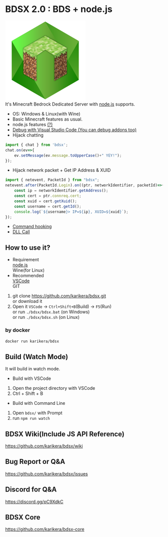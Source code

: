 # BDSX 2.0 : BDS + node.js
![logo](icon.png)  
It's Minecraft Bedrock Dedicated Server with [node.js](https://nodejs.org/) supports.  

* OS: Windows & Linux(with Wine)
* Basic Minecraft features as usual.
* node.js features [(?)](https://github.com/karikera/bdsx/wiki/Available-NPM-Modules)
* [Debug with Visual Studio Code (You can debug addons too)](https://github.com/karikera/bdsx/wiki/Debug-with-VSCode)
* Hijack chatting
```ts
import { chat } from 'bdsx';
chat.on(ev=>{
    ev.setMessage(ev.message.toUpperCase()+" YEY!");
});
```
* Hijack network packet + Get IP Address & XUID
```ts
import { netevent, PacketId } from "bdsx";
netevent.after(PacketId.Login).on((ptr, networkIdentifier, packetId)=>{
    const ip = networkIdentifier.getAddress();
    const cert = ptr.connreq.cert;
    const xuid = cert.getXuid();
    const username = cert.getId();
    console.log(`${username}> IP=${ip}, XUID=${xuid}`);
});
```
* [Command hooking](https://github.com/karikera/bdsx/wiki/Command-Hooking)
* [DLL Call](https://github.com/karikera/bdsx/wiki/Call-DLL-Directly)

## How to use it?
* Requirement  
[node.js](https://nodejs.org/)  
Wine(for Linux)  
* Recommended  
[VSCode](https://code.visualstudio.com/)  
GIT

1. git clone https://github.com/karikera/bdsx.git  
or download it
2. Open it `VSCode` → `Ctrl+Shift+B`(Build) → `F5`(Run)  
or run `./bdsx/bdsx.bat` (on Windows)  
or run `./bdsx/bdsx.sh` (on Linux)

### by docker
```sh
docker run karikera/bdsx
```

## Build (Watch Mode)
It will build in watch mode.  

* Build with VSCode
1. Open the project directory with VSCode
2. Ctrl + Shift + B

* Build with Command Line
1. Open `bdsx/` with Prompt
2. run `npm run watch`

## BDSX Wiki(Include JS API Reference)
https://github.com/karikera/bdsx/wiki

## Bug Report or Q&A
https://github.com/karikera/bdsx/issues

## Discord for Q&A
https://discord.gg/pC9XdkC

## BDSX Core
https://github.com/karikera/bdsx-core